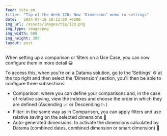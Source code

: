 ```yaml
---
feed: totw_en
title:  "Tip of the Week 120: New ‘Dimension’ menu in settings"
date:   2024-07-18 10:12:00 +0200
img_url: /assets/images/tip/120.png
img_type: image/png
img_width: 600
img_height: 300
layout: post
---
```


When setting up a comparison or filters on a Use Case, you can now configure them in more detail 😀  

To access this, when you're on a Datama solution, go to the ‘Settings’  ⚙️ at the top right and then select the ‘Dimension’ section, you'll then be able to configure three subsections:
  * Comparison: where you can define your comparisons and, in the case of relative saving, view the indexes and choose the order in which they are defined (Ascending 📈 or Descending 📉)
  * Filter: in the same way as in Comparison, you can apply filters and use relative saving on the selected dimensions  🎯
  * Auto-generated dimensions: to activate the dimensions calculated by Datama (combined dates, combined dimension or smart dimension) 🧮
